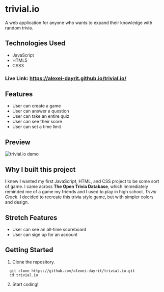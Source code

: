 # trivial.io

A web application for anyone who wants to expand their knowledge with random trivia.

## Technologies Used

- JavaScript
- HTML5
- CSS3

### Live Link: <https://alexei-dayrit.github.io/trivial.io/>

## Features

- User can create a game
- User can answer a question
- User can take an entire quiz
- User can see their score
- User can set a time limit

## Preview

![trivial.io demo](assets/trivial.io.gif)

## Why I built this project

I knew I wanted my first JavaScript, HTML, and CSS project to be some sort of game. I came across **The Open Trivia Database**, which immediately reminded me of a game my friends and I used to play in high school, *Trivia Crack*. I decided to recreate this trivia style game, but with simpler colors and design.

## Stretch Features

- User can see an all-time scoreboard
- User can sign up for an account
## Getting Started

1. Clone the repository.

```shell
  git clone https://github.com/alexei-dayrit/trivial.io.git
  cd trivial.io
```
2. Start coding!
